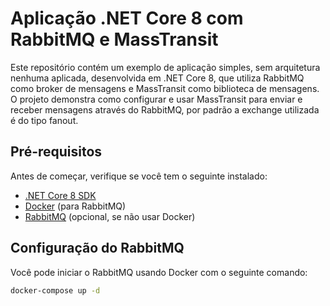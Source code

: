 # Aplicação .NET Core 8 com RabbitMQ e MassTransit

Este repositório contém um exemplo de aplicação simples, sem arquitetura nenhuma aplicada, desenvolvida em .NET Core 8, que utiliza RabbitMQ como broker de mensagens e MassTransit como biblioteca de mensagens.
O projeto demonstra como configurar e usar MassTransit para enviar e receber mensagens através do RabbitMQ, por padrão a exchange utilizada é do tipo fanout.

## Pré-requisitos

Antes de começar, verifique se você tem o seguinte instalado:

- [.NET Core 8 SDK](https://dotnet.microsoft.com/download)
- [Docker](https://www.docker.com/get-started) (para RabbitMQ)
- [RabbitMQ](https://www.rabbitmq.com/download.html) (opcional, se não usar Docker)

## Configuração do RabbitMQ

Você pode iniciar o RabbitMQ usando Docker com o seguinte comando:

```bash
docker-compose up -d
